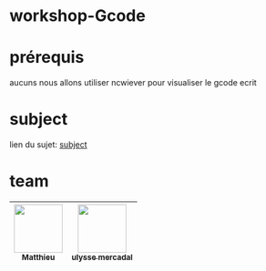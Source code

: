 # workshop-Gcode

# prérequis
aucuns nous allons utiliser ncwiever pour visualiser le gcode ecrit

# subject
lien du sujet: [subject](https://github.com/ulysse-mercadal/workshop-Gcode/blob/main/subject.md)

# team
| [<img src="https://avatars.githubusercontent.com/u/146709629?v=4" width=85><br><sub>Matthieu</sub>](https://github.com/MatthieuSacquet) | [<img src="https://avatars.githubusercontent.com/u/146720787?v=4" width=85><br><sub>ulysse mercadal</sub>](https://github.com/ulysse-mercadal)
| :------------: | :------------: |
